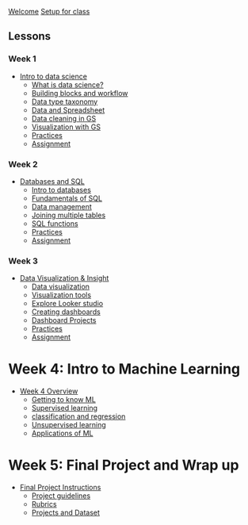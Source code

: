 [Welcome](course-overview.md)
[Setup for class](lessons/try-kibo-onboarding.md)

## Lessons

### Week 1

- [Intro to data science](lessons/intro-to-data-science.md)
    - [What is data science?](lessons/intro-to-data/what-is-data-science.md)
    - [Building blocks and workflow](lessons/intro-to-data/ds-bulding-blocks.md)
    - [Data type taxonomy](lessons/intro-to-data/data-and-data-categories.md)
    - [Data and Spreadsheet](lessons/intro-to-data/data-and-spreadsheet.md)
    - [Data cleaning in GS](lessons/intro-to-data/data-cleaning-in-gs.md)
    - [Visualization with GS](lessons/intro-to-data/data-viz-with-gs.md)
    - [Practices](lessons/intro-to-data/practice.md)
    - [Assignment](lessons/intro-to-data/assignment.md)

### Week 2

- [Databases and SQL](lessons/databases-and-sql.md)
    - [Intro to databases](lessons/databases-and-sql/intro-to-databases.md)
    - [Fundamentals of SQL](lessons/databases-and-sql/sql.md)
    - [Data management](lessons/databases-and-sql/sql-data-management.md)
    - [Joining multiple tables](lessons/databases-and-sql/joining-tables.md)
    - [SQL functions](lessons/databases-and-sql/sql-function.md)
    - [Practices](lessons/databases-and-sql/practice.md)
    - [Assignment](lessons/databases-and-sql/assignment.md) 

### Week 3

- [Data Visualization & Insight](lessons/data-visualization.md)
    - [Data visualization](lessons/data-visualization/what-is-visualization.md)
    - [Visualization tools](lessons/data-visualization/visualization-tools.md)
    - [Explore Looker studio](lessons/data-visualization/explore-looker-studio.md)
    - [Creating dashboards](lessons/data-visualization/dashboard-looker-studio.md)
    - [Dashboard Projects](lessons/data-visualization/dashboard-projects.md)
    - [Practices]()
    - [Assignment]()

# Week 4: Intro to Machine Learning

- [Week 4 Overview](lessons/intro-to-ml.md)
    - [Getting to know ML](lessons/intro-to-ml/getting-to-know-ml.md)
    - [Supervised learning](lessons/intro-to-ml/supervised-learning.md)
    - [classification and regression](lessons/intro-to-ml/classification.md)
    - [Unsupervised learning](lessons/intro-to-ml/unsupervised-learning.md)
    - [Applications of ML](lessons/intro-to-ml/applications-of-ml.md)

# Week 5: Final Project and Wrap up

- [Final Project Instructions]()
    - [Project guidelines]()
    - [Rubrics]()
    - [Projects and Dataset]()


